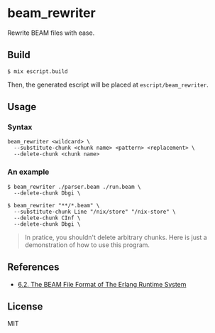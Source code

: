 # beam_rewriter

Rewrite BEAM files with ease.

## Build

```console
$ mix escript.build
```

Then, the generated escript will be placed at `escript/beam_rewriter`.

## Usage

### Syntax

```
beam_rewriter <wildcard> \
  --substitute-chunk <chunk name> <pattern> <replacement> \
  --delete-chunk <chunk name>
```

### An example

```console
$ beam_rewriter ./parser.beam ./run.beam \
  --delete-chunk Dbgi \

$ beam_rewriter "**/*.beam" \
  --substitute-chunk Line "/nix/store" "/nix-store" \
  --delete-chunk CInf \
  --delete-chunk Dbgi \
```

> In pratice, you shouldn't delete arbitrary chunks. Here is just a demonstration of how to use this program.

## References

- [6.2. The BEAM File Format of The Erlang Runtime System](https://blog.stenmans.org/theBeamBook/#BEAM_files)

## License

MIT
